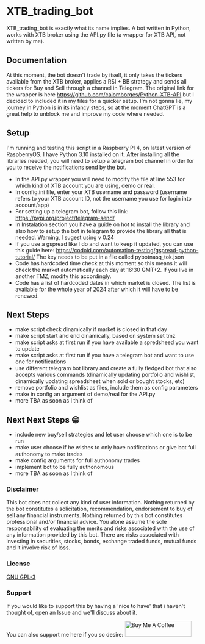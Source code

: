 # XTB_trading_bot

XTB_trading_bot is exactly what its name implies. A bot written in Python, works with XTB broker using the API.py file (a wrapper for XTB API, not written by me).

## Documentation

At this moment, the bot doesn't trade by itself, it only takes the tickers available from the XTB broker, applies a RSI + BB strategy and sends all tickers for Buy and Sell through a channel in Telegram.
The original link for the wrapper is here https://github.com/caiomborges/Python-XTB-API but I decided to included it in my files for a quicker setup.
I'm not gonna lie, my journey in Python is in its infancy steps, so at the moment ChatGPT is a great help to unblock me and improve my code where needed.

## Setup

I'm running and testing this script in a Raspberry PI 4, on latest version of RaspberryOS.
I have Python 3.10 installed on it.
After installing all the libraries needed, you will need to setup a telegram bot channel in order for you to receive the notifications send by the bot.
 - In the API.py wrapper you will need to modify the file at line 553 for which kind of XTB account you are using, demo or real.
 - In config.ini file, enter your XTB username and password (username refers to your XTB account ID, not the username you use for login into account/app)
 - For setting up a telegram bot, follow this link: https://pypi.org/project/telegram-send/
 - In Instalation section you have a guide on hot to install the library and also how to setup the bot in telegram to provide the library all that is needed. Warning, I sugest using v 0.24
 - If you use a gspread like I do and want to keep it updated, you can use this guide here: https://codoid.com/automation-testing/gspread-python-tutorial/
   The key needs to be put in a file called pybotnasq_tok.json
 - Code has hardcoded time check at this moment so this means it will check the market automatically each day at 16:30 GMT+2. If you live in another TMZ, modify this accordingly.
 - Code has a list of hardcoded dates in which market is closed. The list is available for the whole year of 2024 after which it will have to be renewed.

## Next Steps

- make script check dinamically if market is closed in that day
- make script start and end dinamically, based on system set tmz
- make script asks at first run if you have available a spredsheed you want to update
- make script asks at first run if you have a telegram bot and want to use one for notifications
- use different telegram bot library and create a fully fledged bot that also accepts various commands (dinamically updating portfolio and wishlist, dinamically updating spreadsheet when sold or bought stocks, etc)
- remove portfolio and wishlist as files, include them as config parameters
- make in config an argument of demo/real for the API.py
- more TBA as soon as I think of

## Next Next Steps :grin:

- include new buy/sell strategies and let user choose which one is to be run
- make user choose if he wishes to only have notifications or give bot full authonomy to make trades
- make config arguments for full authonomy trades
- implement bot to be fully authonomous
- more TBA as soon as I think of

### Disclaimer

This bot does not collect any kind of user information.
Nothing returned by the bot constitutes a solicitation, recommendation, endorsement to buy of sell any financial instruments. Nothing returned by this bot constitutes professional and/or financial advice. You alone assume the sole responsability of evaluating the merits and risks associated with the use of any information provided by this bot.
There are risks associated with investing in securities, stocks, bonds, exchange traded funds, mutual funds and it involve risk of loss.

### License

[GNU GPL-3](https://choosealicense.com/licenses/gpl-3.0/)

### Support
If you would like to support this by having a 'nice to have' that i haven't thought of, open an Issue and we'll discuss about it.

You can also support me here if you so desire:
<a href="https://www.buymeacoffee.com/nazguul512" target="_blank"><img src="https://cdn.buymeacoffee.com/buttons/default-yellow.png" alt="Buy Me A Coffee" height="41" width="174"></a>